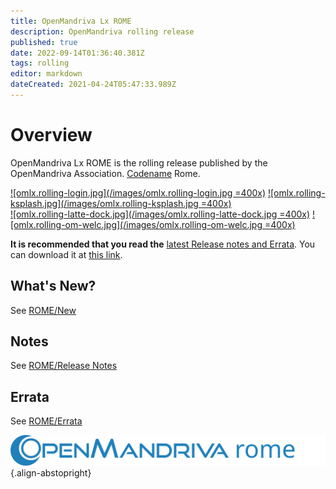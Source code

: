 ```yaml
---
title: OpenMandriva Lx ROME
description: OpenMandriva rolling release
published: true
date: 2022-09-14T01:36:40.381Z
tags: rolling
editor: markdown
dateCreated: 2021-04-24T05:47:33.989Z
---
```


# Overview

OpenMandriva Lx ROME is the rolling release published by the OpenMandriva Association. [Codename](/policies/codename) Rome.


[![omlx.rolling-login.jpg](/images/omlx.rolling-login.jpg =400x)](/images/omlx.rolling-login.jpg) [![omlx.rolling-ksplash.jpg](/images/omlx.rolling-ksplash.jpg =400x)](/images/omlx.rolling-ksplash.jpg)   
[![omlx.rolling-latte-dock.jpg](/images/omlx.rolling-latte-dock.jpg =400x)](/images/omlx.rolling-latte-dock.jpg) [![omlx.rolling-om-welc.jpg](/images/omlx.rolling-om-welc.jpg =400x)](/images/omlx.rolling-om-welc.jpg) 


**It is recommended that you read the** [latest Release notes and Errata](https://wiki.openmandriva.org/distribution/releases/current).
You can download it at [this link](https://sourceforge.net/projects/openmandriva/files/release/5.0/ROME-Silver-Candidate/).

## What's New?
See [ROME/New](/distribution/releases/omlxrolling/new)

## Notes
See [ROME/Release Notes](/distribution/releases/omlxrolling/notes)

## Errata
See [ROME/Errata](/distribution/releases/omlxrolling/errata)

![header-tr-omrome.svg](/assets/header-tr-omrome.svg){.align-abstopright}

